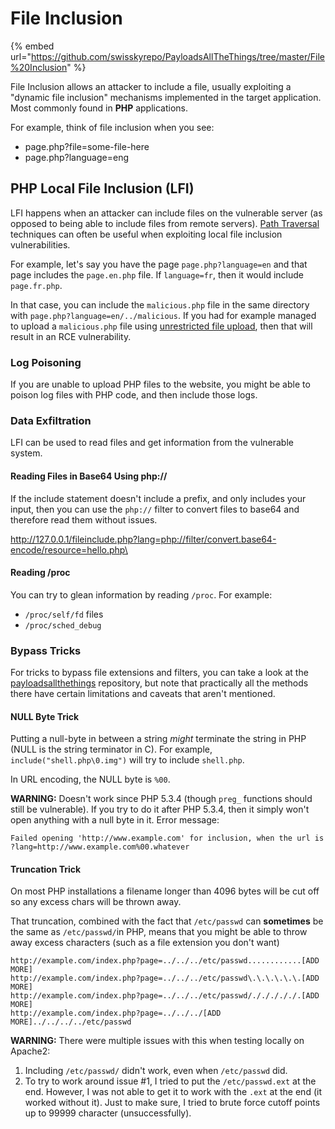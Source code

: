 # File Inclusion

{% embed url="https://github.com/swisskyrepo/PayloadsAllTheThings/tree/master/File%20Inclusion" %}

File Inclusion allows an attacker to include a file, usually exploiting a "dynamic file inclusion" mechanisms implemented in the target application. Most commonly found in **PHP** applications.&#x20;

For example, think of file inclusion when you see:

* page.php?file=some-file-here
* page.php?language=eng

## PHP Local File Inclusion (LFI)

LFI happens when an attacker can include files on the vulnerable server (as opposed to being able to include files from remote servers). [Path Traversal](path-traversal.md) techniques can often be useful when exploiting local file inclusion vulnerabilities.

For example, let's say you have the page `page.php?language=en` and that page includes the `page.en.php` file. If `language=fr`, then it would include `page.fr.php`.

In that case, you can include the `malicious.php` file in the same directory with `page.php?language=en/../malicious`. If you had for example managed to upload a `malicious.php` file using [unrestricted file upload](page-3.md), then that will result in an RCE vulnerability.

### Log Poisoning

If you are unable to upload PHP files to the website, you might be able to poison log files with PHP code, and then include those logs.

### Data Exfiltration

LFI can be used to read files and get information from the vulnerable system.

#### Reading Files in Base64 Using php://

If the include statement doesn't include a prefix, and only includes your input, then you can use the `php://` filter to convert files to base64 and therefore read them without issues.

[http://127.0.0.1/fileinclude.php?lang=php://filter/convert.base64-encode/resource=hello.php\
](http://127.0.0.1/fileinclude.php?lang=php://filter/convert.base64-encode/resource=hello.php)

#### Reading /proc

You can try to glean information by reading `/proc`. For example:

* `/proc/self/fd` files
* `/proc/sched_debug`

### Bypass Tricks

For tricks to bypass file extensions and filters, you can take a look at the [payloadsallthethings](https://github.com/swisskyrepo/PayloadsAllTheThings/tree/master/File%20Inclusion#wrapper-data) repository, but note that practically all the methods there have certain limitations and caveats that aren't mentioned.&#x20;

#### **NULL Byte Trick**

Putting a null-byte in between a string _might_ terminate the string in PHP (NULL is the string terminator in C). For example, `include("shell.php\0.img")` will try to include `shell.php`.&#x20;

In URL encoding, the NULL byte is `%00`.&#x20;

**WARNING:** Doesn't work since PHP 5.3.4 (though `preg_` functions should still be vulnerable). If you try to do it after PHP 5.3.4, then it simply won't open anything with a null byte in it. Error message:&#x20;

```
Failed opening 'http://www.example.com' for inclusion, when the url is ?lang=http://www.example.com%00.whatever
```

#### **Truncation Trick**

On most PHP installations a filename longer than 4096 bytes will be cut off so any excess chars will be thrown away.

That truncation, combined with the fact that `/etc/passwd` can **sometimes** be the same as `/etc/passwd/`in PHP, means that you might be able to throw away excess characters (such as a file extension you don't want)

```
http://example.com/index.php?page=../../../etc/passwd............[ADD MORE]
http://example.com/index.php?page=../../../etc/passwd\.\.\.\.\.\.[ADD MORE]
http://example.com/index.php?page=../../../etc/passwd/./././././.[ADD MORE] 
http://example.com/index.php?page=../../../[ADD MORE]../../../../etc/passwd
```

**WARNING:** There were multiple issues with this when testing locally on Apache2:

1. Including `/etc/passwd/` didn't work, even when `/etc/passwd` did.
2. To try to work around issue #1, I tried to put the `/etc/passwd.ext` at the end. However, I was not able to get it to work with the `.ext` at the end (it worked without it). Just to make sure, I tried to brute force cutoff points up to 99999 character (unsuccessfully).
